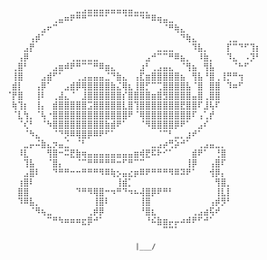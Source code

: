 ⠀⠀⠀⠀⠀⠀⠀⠀⠀⠀⠀⠀⣀⣠⣤⣤⣤⣤⣤⣤⣤⣤⣀⣀⡀⠀⠀⠀⠀⠀⠀⠀⠀⠀⠀⠀⠀⠀⠀⠀⠀⠀⠀⠀
⠀⠀⠀⠀⠀⠀⠀⠀⢀⣤⠶⠟⠛⠛⠉⠉⠉⠁⠀⠀⠈⠉⠉⠙⠛⠿⢶⣤⣀⠀⠀⠀⠀⠀⠀⠀⠀⠀⠀⠀⠀⠀⠀⠀
⠀⠀⠀⠀⠀⠀⣠⠖⠉⠀⠀⠀⠀⠀⠀⠀⠀⠀⠀⠀⠀⠀⠀⠀⠀⠀⠀⠈⠛⢷⣄⠀⠀⠀⠀⠀⠀⠀⠀⠀⠀⠀⠀⠀
⠀⠀⠀⠀⢠⡾⠁⠀⠀⠀⠀⠀⠀⠀⠀⠀⠀⠀⠀⠀⠀⠀⠀⠀⠀⠀⠀⠀⠀⠀⠙⢷⣄⠀⠀⠀⠀⠀⢀⣀⠀⠀⠀⠀
⠀⠀⠀⣠⡟⠀⠀⠀⠀⠀⠀⠀⠀⠀⠀⠀⠀⠀⠀⠀⠀⠀⠀⠀⠀⠀⣀⣀⣀⠀⠀⠀⠹⣧⡀⠀⠀⠀⡏⠉⠙⠋⢹⡆
⠀⠀⢠⡿⠀⠀⠀⠀⠀⠀⠀⢀⣀⣀⣀⣀⠀⠀⠀⠀⠀⠀⠀⠀⣠⠚⠉⠉⠛⠿⣦⡀⠀⠸⣷⡀⠀⠀⠹⣄⠀⠠⡹⠃
⠀⢀⣿⠃⠀⠀⠀⠀⣠⣶⠾⠟⠛⠉⠉⠛⠿⣶⣄⠀⠀⠀⠀⣰⠃⢀⣠⣤⣄⠀⠈⢻⣦⠀⢻⣧⠀⠀⠀⠈⠓⠋⠀⠀
⠀⢸⣿⠀⠀⠀⣠⣾⠋⠁⠀⠀⢀⣠⣤⣤⣤⣈⠙⣷⣄⠀⢠⣏⣶⣿⣿⣿⣿⣿⣦⠀⢻⣧⠘⣿⢀⢸⡛⠛⢲⠀⠀⠀
⠀⣾⡇⠀⠀⢠⡿⠁⠀⠀⣠⣾⡿⢿⣿⣿⣿⣿⣷⣌⢿⣆⢸⣿⡋⠉⢉⣿⣿⣿⣿⣧⠈⣿⠀⣿⣿⠀⠹⠶⠋⠀⠀⠀
⠈⡟⣿⠀⠀⢸⠇⠀⢀⣼⣄⠈⠀⣸⣿⣿⣿⣿⣿⣿⡎⣿⣿⣿⣿⣶⣿⣻⣿⣿⣿⣿⣤⣿⢀⣿⣿⠀⠀⠀⠀⠀⠀⠀
⠀⢷⢹⡆⠀⢸⡄⠀⣾⣿⣿⣿⣿⣿⣩⣿⣿⣿⣿⣿⣇⣿⢹⣿⣿⣿⣿⣿⣿⣿⣟⣿⣿⠏⣸⢧⠏⠀⠀⠀⠀⠀⠀⠀
⠀⠈⣇⢳⡀⠈⢧⠐⣿⣿⣿⣿⣿⣿⣿⣿⣿⣿⣿⣿⣿⠟⠈⢿⣿⣿⣿⣿⣿⣿⣿⣿⠏⢠⢁⡞⠀⠀⠀⠀⠀⠀⠀⠀
⠀⠀⠈⢎⠃⠀⠈⠳⣿⣿⣿⣿⣿⣿⣿⣿⣿⣷⣾⠟⠁⠀⠀⠈⠻⣿⣿⣿⣿⡿⠟⠁⠀⣠⠎⠀⠀⠀⠀⠀⠀⠀⠀⠀
⠀⠀⠀⠈⠳⣄⠀⠀⠈⠙⡻⠿⢿⣿⡿⠿⠟⠋⠁⠀⠀⠀⠀⠀⠀⠀⠈⠉⠃⣀⡀⣰⠞⠁⠀⠀⠀⠀⠀⠀⠀⠀⠀⠀
⠀⠀⠀⣀⡤⠬⣷⣄⡲⣤⣈⠀⠈⠃⠀⠀⠀⠀⠀⠀⠀⠀⠀⠀⠀⣀⣠⡴⢛⡵⠚⠁⠀⢀⣠⣤⣀⡀⠀⠀⠀⠀⠀⠀
⠀⠀⠸⣇⠀⠀⠀⢻⣿⠒⠭⣟⣷⢶⣤⣤⣤⣤⣤⣤⣤⣤⣶⢾⣟⠯⠗⠊⠁⠀⠀⠀⣾⠟⠁⠀⢘⣿⠀⠀⠀⠀⠀⠀
⠀⠀⠀⢹⣧⠀⠀⠈⣿⡄⠀⠀⠈⠉⠛⠛⠛⠛⠛⠒⠋⠛⠉⠉⠀⠀⠀⠀⠀⠀⠀⢸⡿⠀⠀⢠⣿⠏⠀⠀⠀⠀⠀⠀
⠀⠀⠀⣠⣿⠇⠀⠀⠙⠛⠛⠒⠒⠛⠛⠛⠻⠿⢷⡢⣤⣔⡶⠿⠟⠛⠛⠛⠻⠿⠽⠟⠁⠀⠀⢺⡿⡄⠀⠀⠀⠀⠀⠀
⠀⠀⢰⣿⠇⠀⠀⠀⠀⠀⠀⠀⠀⠀⠀⠀⠀⠀⠀⢸⣾⡁⠀⠀⠀⠀⠀⠀⠀⠀⠀⠀⠀⠀⠀⠀⢻⣿⡀⠀⠀⠀⠀⠀
⠀⠀⣿⣿⠀⠀⠀⠀⠀⠀⠀⠀⠙⠛⠻⢿⣿⠒⠲⠛⠙⠲⠦⢼⣿⡿⠟⠛⠃⠀⠀⠀⠀⠀⠀⠀⢸⣇⡇⠀⠀⠀⠀⠀
⠀⠀⠹⠿⣧⡀⠀⠀⠀⠀⠀⠀⠀⠀⠀⢸⣿⠇⠀⠀⠀⠀⠀⢸⣿⠀⠀⠀⠀⠀⠀⠀⠀⠀⠀⢠⡾⡻⠃⠀⠀⠀⠀⠀
⠀⠀⠀⠀⠈⠻⢦⣀⠀⠀⠀⠀⠀⠀⢀⡾⡿⠀⠀⠀⠀⠀⠀⠘⣿⣆⠀⠀⠀⠀⠀⠀⢀⣠⣴⢯⠞⠀⠀⠀⠀⠀⠀⠀
⠀⠀⠀⠀⠀⠀⠀⠉⠛⠳⠶⠶⠶⣖⡿⠚⠁⠀⠀⠀⠀⠀⠀⠀⠘⠮⣷⣶⡤⡤⠴⠾⠟⠋⠚⠁⠀⠀⠀⠀⠀⠀⠀⠀
⠀⠀⠀⠀⠀⠀⠀⠀⠀⠀⠀⠀⠀⠀⠀⠀⠀⠀⠀⠀⠀⠀⠀⠀⠀⠀⠀⠉⠉⠁⠀⠀⠀⠀⠀⠀⠀⠀⠀⠀⠀⠀⠀⠀

                                    |___/                               
